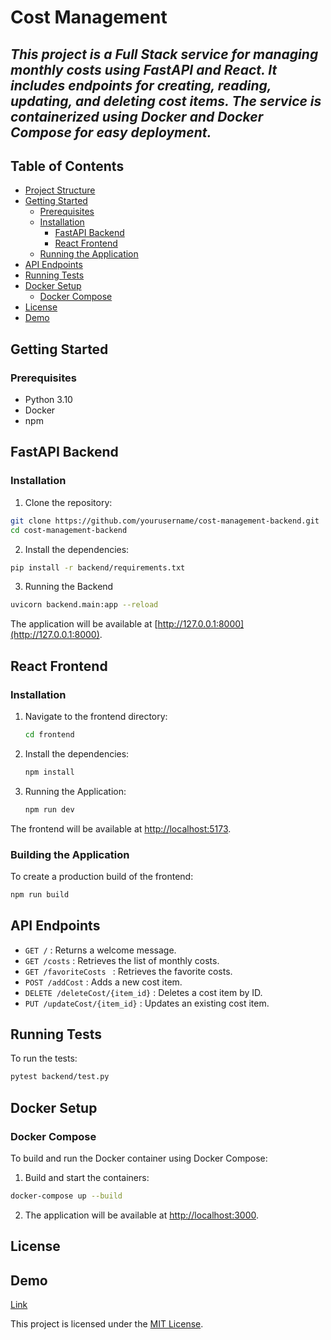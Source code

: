 # Cost Management 
## _This project is a Full Stack service for managing monthly costs using FastAPI and React. It includes endpoints for creating, reading, updating, and deleting cost items. The service is containerized using Docker and Docker Compose for easy deployment._


## Table of Contents

 - [Project Structure](https://github.com/Raz4546/cost-manager-python/blob/main/README.md#project-structure)
 - [Getting Started](https://github.com/Raz4546/cost-manager-python/blob/main/README.md#getting-started)
    - [Prerequisites](https://github.com/Raz4546/cost-manager-python?tab=readme-ov-file#prerequisites)
    - [Installation](https://github.com/Raz4546/cost-manager-python?tab=readme-ov-file#installation)
      - [FastAPI Backend](https://github.com/Raz4546/cost-manager-python?tab=readme-ov-file#fastapi-backend)
      - [React Frontend](https://github.com/Raz4546/cost-manager-python?tab=readme-ov-file#react-frontend)
    - [Running the Application](https://github.com/Raz4546/cost-manager-python?tab=readme-ov-file#running-the-application)
- [API Endpoints](https://github.com/Raz4546/cost-manager-python?tab=readme-ov-file#api-endpoints)
- [Running Tests](https://github.com/Raz4546/cost-manager-python?tab=readme-ov-file#running-tests)
- [Docker Setup](https://github.com/Raz4546/cost-manager-python?tab=readme-ov-file#docker-setup)
    - [Docker Compose](https://github.com/Raz4546/cost-manager-python?tab=readme-ov-file#docker-compose)
- [License](https://github.com/Raz4546/cost-manager-python?tab=readme-ov-file#license)
- [Demo]()

## Getting Started
### Prerequisites

- Python 3.10
- Docker
- npm
  
## FastAPI Backend
### Installation

1) Clone the repository:

```sh
git clone https://github.com/yourusername/cost-management-backend.git
cd cost-management-backend
```

2) Install the dependencies:

```sh
pip install -r backend/requirements.txt
```
3) Running the Backend

```sh
uvicorn backend.main:app --reload
```
The application will be available at [http://127.0.0.1:8000](http://127.0.0.1:8000).

## React Frontend
### Installation
1) Navigate to the frontend directory:
   ```sh
   cd frontend
   ```
2) Install the dependencies:
   ```sh
   npm install
   ```
3) Running the Application:
   ```sh
   npm run dev
   ```
The frontend will be available at [http://localhost:5173](http://localhost:5173).

### Building the Application
To create a production build of the frontend:
   ```sh
   npm run build
   ```

## API Endpoints

* `GET /` : Returns a welcome message.
* `GET /costs` : Retrieves the list of monthly costs.
* `GET /favoriteCosts ` : Retrieves the favorite costs.
* `POST /addCost` : Adds a new cost item.
* `DELETE /deleteCost/{item_id}` : Deletes a cost item by ID.
* `PUT /updateCost/{item_id}` : Updates an existing cost item.

## Running Tests
To run the tests:

```sh
pytest backend/test.py
```

## Docker Setup
### Docker Compose

To build and run the Docker container using Docker Compose:
1) Build and start the containers:
```sh
docker-compose up --build
```
2) The application will be available at [http://localhost:3000](http://localhost:3000).
 ## License

 ## Demo
 [Link](https://youtu.be/W5LqOPPzjb4)

This project is licensed under the [MIT License](LICENSE).
